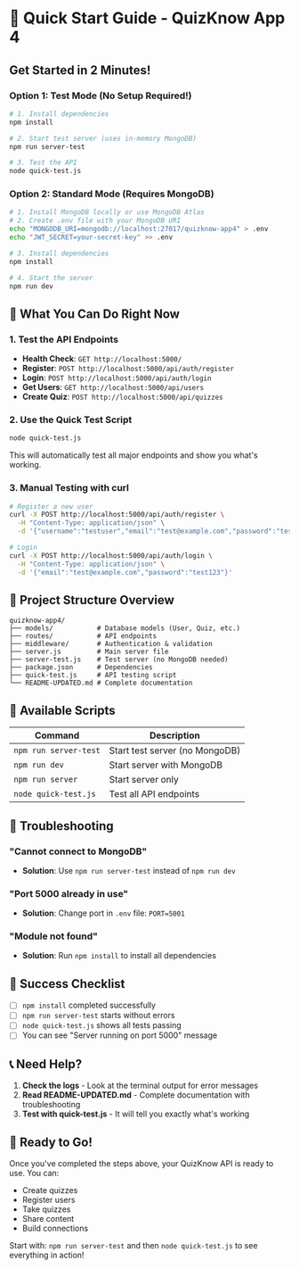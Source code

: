 # 🚀 Quick Start Guide - QuizKnow App 4

## Get Started in 2 Minutes!

### Option 1: Test Mode (No Setup Required!)
```bash
# 1. Install dependencies
npm install

# 2. Start test server (uses in-memory MongoDB)
npm run server-test

# 3. Test the API
node quick-test.js
```

### Option 2: Standard Mode (Requires MongoDB)
```bash
# 1. Install MongoDB locally or use MongoDB Atlas
# 2. Create .env file with your MongoDB URI
echo "MONGODB_URI=mongodb://localhost:27017/quizknow-app4" > .env
echo "JWT_SECRET=your-secret-key" >> .env

# 3. Install dependencies
npm install

# 4. Start the server
npm run dev
```

## 🎯 What You Can Do Right Now

### 1. Test the API Endpoints
- **Health Check**: `GET http://localhost:5000/`
- **Register**: `POST http://localhost:5000/api/auth/register`
- **Login**: `POST http://localhost:5000/api/auth/login`
- **Get Users**: `GET http://localhost:5000/api/users`
- **Create Quiz**: `POST http://localhost:5000/api/quizzes`

### 2. Use the Quick Test Script
```bash
node quick-test.js
```
This will automatically test all major endpoints and show you what's working.

### 3. Manual Testing with curl
```bash
# Register a new user
curl -X POST http://localhost:5000/api/auth/register \
  -H "Content-Type: application/json" \
  -d '{"username":"testuser","email":"test@example.com","password":"test123","role":"student"}'

# Login
curl -X POST http://localhost:5000/api/auth/login \
  -H "Content-Type: application/json" \
  -d '{"email":"test@example.com","password":"test123"}'
```

## 📁 Project Structure Overview

```
quizknow-app4/
├── models/           # Database models (User, Quiz, etc.)
├── routes/           # API endpoints
├── middleware/       # Authentication & validation
├── server.js         # Main server file
├── server-test.js    # Test server (no MongoDB needed)
├── package.json      # Dependencies
├── quick-test.js     # API testing script
└── README-UPDATED.md # Complete documentation
```

## 🔧 Available Scripts

| Command | Description |
|---------|-------------|
| `npm run server-test` | Start test server (no MongoDB) |
| `npm run dev` | Start server with MongoDB |
| `npm run server` | Start server only |
| `node quick-test.js` | Test all API endpoints |

## 🚨 Troubleshooting

### "Cannot connect to MongoDB"
- **Solution**: Use `npm run server-test` instead of `npm run dev`

### "Port 5000 already in use"
- **Solution**: Change port in `.env` file: `PORT=5001`

### "Module not found"
- **Solution**: Run `npm install` to install all dependencies

## 🎉 Success Checklist

- [ ] `npm install` completed successfully
- [ ] `npm run server-test` starts without errors
- [ ] `node quick-test.js` shows all tests passing
- [ ] You can see "Server running on port 5000" message

## 📞 Need Help?

1. **Check the logs** - Look at the terminal output for error messages
2. **Read README-UPDATED.md** - Complete documentation with troubleshooting
3. **Test with quick-test.js** - It will tell you exactly what's working

## 🏁 Ready to Go!

Once you've completed the steps above, your QuizKnow API is ready to use. You can:
- Create quizzes
- Register users
- Take quizzes
- Share content
- Build connections

Start with: `npm run server-test` and then `node quick-test.js` to see everything in action!
